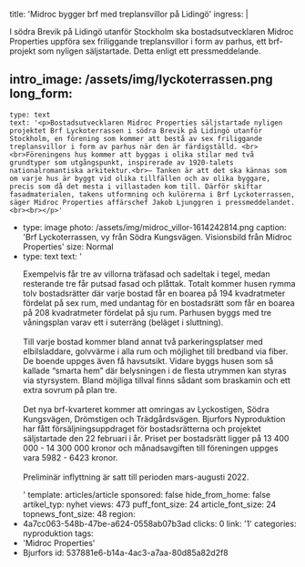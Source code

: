 title: 'Midroc bygger brf med treplansvillor på Lidingö'
ingress: |
  <p>I södra Brevik på Lidingö utanför Stockholm ska bostadsutvecklaren Midroc Properties uppföra sex friliggande treplansvillor i form av parhus, ett brf-projekt som nyligen säljstartade. Detta enligt ett pressmeddelande.
  </p>
  
intro_image: /assets/img/lyckoterrassen.png
long_form:
  -
    type: text
    text: '<p>Bostadsutvecklaren Midroc Properties säljstartade nyligen projektet Brf Lyckoterrassen i södra Brevik på Lidingö utanför Stockholm, en förening som kommer att bestå av sex friliggande treplansvillor i form av parhus när den är färdigställd. <br><br>Föreningens hus kommer att byggas i olika stilar med två grundtyper som utgångspunkt, inspirerade av 1920-talets nationalromantiska arkitektur.<br>– Tanken är att det ska kännas som om varje hus är byggt vid olika tillfällen och av olika byggare, precis som då det mesta i villastaden kom till. Därför skiftar fasadmaterialen, takens utformning och kulörerna i Brf Lyckoterrassen, säger Midroc Properties affärschef Jakob Ljunggren i pressmeddelandet.<br><br></p>'
  -
    type: image
    photo: /assets/img/midroc_villor-1614242814.png
    caption: 'Brf Lyckoterrassen, vy från Södra Kungsvägen. Visionsbild från Midroc Properties'
    size: Normal
  -
    type: text
    text: '<p>Exempelvis får tre av villorna träfasad och sadeltak i tegel, medan resterande tre får putsad fasad och plåttak. Totalt kommer husen rymma tolv bostadsrätter där varje bostad får en boarea på 194 kvadratmeter fördelat på sex rum, med undantag för en bostadsrätt som får en boarea på 208 kvadratmeter fördelat på sju rum. Parhusen byggs med tre våningsplan varav ett i suterräng (beläget i sluttning).<br><br>Till varje bostad kommer bland annat två parkeringsplatser med elbilsladdare, golvvärme i alla rum och möjlighet till bredband via fiber. De boende uppges även få havsutsikt. Vidare byggs husen som så kallade “smarta hem” där belysningen i de flesta utrymmen kan styras via styrsystem. Bland möjliga tillval finns sådant som braskamin och ett extra sovrum på plan tre.<br><br>Det nya brf-kvarteret kommer att omringas av Lyckostigen, Södra Kungsvägen, Drömstigen och Trädgårdsvägen. Bjurfors Nyproduktion har fått försäljningsuppdraget för bostadsrätterna och projektet säljstartade den 22 februari i år. Priset per bostadsrätt ligger på 13 400 000 - 14 300 000 kronor och månadsavgiften till föreningen uppges vara 5982 - 6423 kronor.<br><br>Preliminär inflyttning är satt till perioden mars-augusti 2022.</p>'
template: articles/article
sponsored: false
hide_from_home: false
artikel_typ: nyhet
views: 473
puff_font_size: 24
article_font_size: 24
topnews_font_size: 48
region:
  - 4a7cc063-548b-47be-a624-0558ab07b3ad
clicks: 0
link: '1'
categories: nyproduktion
tags:
  - 'Midroc Properties'
  - Bjurfors
id: 537881e6-b14a-4ac3-a7aa-80d85a82d2f8
